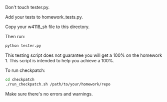 Don't touch tester.py.

Add your tests to homework_tests.py.

Copy your w4118_sh file to this directory.

Then run:

```bash
python tester.py
```

This testing script does not guarantee you will get a 100%
on the homework 1. This script is intended to help you
achieve a 100%.

To run checkpatch:

```bash
cd checkpatch
./run_checkpatch.sh /path/to/your/homework/repo
```

Make sure there's no errors and warnings.
